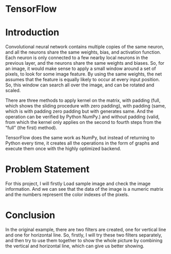 # TensorFlow

# Introduction

Convolutional neural network contains multiple copies of the same neuron, and all the neurons share the same weights, bias, and activation function. Each neuron is only connected to a few nearby local neurons in the previous layer, and the neurons share the same weights and biases. So, for an image, it would make sense to apply a small window around a set of pixels, to look for some image feature. By using the same weights, the net assumes that the feature is equally likely to occur at every input position. So, this window can search all over the image, and can be rotated and scaled. 

There are three methods to apply kernel on the matrix, with padding (full, which shows the sliding procedure with zero padding), with padding (same, which is with padding zero padding but with generates same. And the operation can be verified by Python NumPy.) and without padding (valid, from which the kernel only applies on the second to fourth steps from the “full” (the first) method). 

TensorFlow does the same work as NumPy, but instead of returning to Python every time, it creates all the operations in the form of graphs and execute them once with the highly optimized backend.

# Problem Statement
For this project, I will firstly Load sample image and check the image information. And we can see that the data of the image is a numeric matrix and the numbers represent the color indexes of the pixels.  

# Conclusion
In the original example, there are two filters are created, one for vertical line and one for horizontal line. So, firstly, I will try these two filters separately, and then try to use them together to show the whole picture by combining the vertical and horizontal line, which can give us better showing.  
